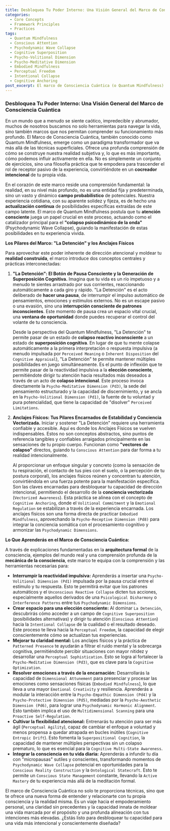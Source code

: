 ```yaml
---
title: Desbloquea Tu Poder Interno: Una Visión General del Marco de Consciencia Cuántica
categories:
  - Core Concepts
  - Framework Principles
  - Practices
tags:
  - Quantum Mindfulness
  - Conscious Attention
  - Psychodynamic Wave Collapse
  - Cognitive Superposition
  - Psycho-Volitional Dimension
  - Psycho-Meditative Dimension
  - Embodied Mindfulness
  - Perceptual Freedom
  - Intentional Collapse
  - Cognitive Anchoring
post_excerpt: El marco de Consciencia Cuántica (o Quantum Mindfulness) ofrece un paradigma transformador para comprender y moldear activamente nuestra realidad. A través de prácticas como "La Detención" y el uso de Anclajes Físicos, este enfoque empodera al individuo para pasar de ser un receptor pasivo a un cocreador intencional de su experiencia, cultivando una profunda claridad mental y emocional.
---
```


### Desbloquea Tu Poder Interno: Una Visión General del Marco de Consciencia Cuántica

En un mundo que a menudo se siente caótico, impredecible y abrumador, muchos de nosotros buscamos no solo herramientas para navegar la vida, sino también marcos que nos permitan comprender su funcionamiento más profundo. El Marco de Consciencia Cuántica, también conocido como Quantum Mindfulness, emerge como un paradigma transformador que va más allá de las técnicas superficiales. Ofrece una profunda comprensión de cómo se construye nuestra realidad subjetiva y, lo que es más importante, cómo podemos influir activamente en ella. No es simplemente un conjunto de ejercicios, sino una filosofía práctica que te empodera para trascender el rol de receptor pasivo de la experiencia, convirtiéndote en un **cocreador intencional** de tu propia vida.

En el corazón de este marco reside una comprensión fundamental: la realidad, en su nivel más profundo, no es una entidad fija y predeterminada, sino un vasto y dinámico **campo probabilístico** de potenciales. Nuestra experiencia cotidiana, con su aparente solidez y fijeza, es de hecho una **actualización continua** de posibilidades específicas extraídas de este campo latente. El marco de Quantum Mindfulness postula que tu **atención consciente** juega un papel crucial en este proceso, actuando como el catalizador principal para el **"colapso psicodinámico de la onda"** (Psychodynamic Wave Collapse), guiando la manifestación de estas posibilidades en tu experiencia vivida.

**Los Pilares del Marco: "La Detención" y los Anclajes Físicos**

Para aprovechar este poder inherente de dirección atencional y moldear tu **realidad construida**, el marco introduce dos conceptos centrales y prácticas interconectadas:

1.  **"La Detención": El Botón de Pausa Consciente y la Generación de Superposición Cognitiva.**
    Imagina que tu vida es un río impetuoso y a menudo te sientes arrastrado por sus corrientes, reaccionando automáticamente a cada giro y rápido. "La Detención" es el acto deliberado de **hacer una pausa**, de interrumpir el impulso automático de pensamientos, emociones y estímulos externos. No es un escape pasivo o una evasión, sino una **interrupción consciente de patrones inconscientes**. Este momento de pausa crea un espacio vital crucial, una **ventana de oportunidad** donde puedes recuperar el control del volante de tu consciencia.

    Desde la perspectiva del Quantum Mindfulness, "La Detención" te permite pasar de un estado de **colapso reactivo inconsciente** a un estado de **superposición cognitiva**. En lugar de que tu mente colapse automáticamente a la primera interpretación o respuesta impulsiva (a menudo impulsada por `Perceived Meaning` o `Inherent Disposition` del `Cognitive Appraisal`), "La Detención" te permite mantener múltiples posibilidades en juego simultáneamente. Es el punto de inflexión que te permite pasar de la reactividad impulsiva a la **elección consciente**, permitiéndote dirigir tu atención hacia resultados más deseados a través de un acto de **colapso intencional**. Este proceso invoca directamente la `Psycho-Meditative Dimension (Pd3)`, la sede del pensamiento estructurado y la capacidad de discernimiento, y se ancla en la `Psycho-Volitional Dimension (Pd1)`, la fuente de tu voluntad y pura potencialidad, que tiene la capacidad de "disolver" `Perceived Limitations`.

2.  **Anclajes Físicos: Tus Pilares Encarnados de Estabilidad y Conciencia Vectorizada.**
    Iniciar y sostener "La Detención" requiere una herramienta confiable y accesible. Aquí es donde los Anclajes Físicos se vuelven indispensables. Estos no son conceptos abstractos, sino puntos de referencia tangibles y confiables arraigados principalmente en las sensaciones de tu propio cuerpo. Funcionan como **"vectores de colapso"** directos, guiando tu `Conscious Attention` para dar forma a tu realidad intencionalmente.

    Al proporcionar un enfoque singular y concreto (como la sensación de tu respiración, el contacto de tus pies con el suelo, o la percepción de tu postura corporal), los anclajes físicos reúnen y concentran tu atención, convirtiéndola en una fuerza potente para la manifestación específica. Son las claves encarnadas para desbloquear tu capacidad de dirección intencional, permitiendo el desarrollo de la **conciencia vectorizada** (`Vectorized Awareness`). Esta práctica se alinea con el concepto de `Cognitive Anchoring`, donde el `Volitional Commitment` y la `Emotional Regulation` se estabilizan a través de la experiencia encarnada. Los anclajes físicos son una forma directa de practicar `Embodied Mindfulness`, aprovechando la `Psycho-Receptive Dimension (Pd8)` para integrar la conciencia somática con el procesamiento cognitivo y armonizar las `Psychodynamic Dimensions`.

**Lo Que Aprenderás en el Marco de Consciencia Cuántica:**

A través de explicaciones fundamentadas en la **arquitectura formal** de la consciencia, ejemplos del mundo real y una comprensión profunda de la **mecánica de la consciencia**, este marco te equipa con la comprensión y las herramientas necesarias para:

*   **Interrumpir la reactividad impulsiva:** Aprenderás a insertar una `Psycho-Volitional Dimension (Pd1)` impulsada por la pausa crucial entre el estímulo y tu respuesta. Esto te permitirá evitar que los patrones automáticos y el `Unconscious Reactive Collapse` dicten tus acciones, especialmente aquellos derivados de una `Psicological Disharmony` o `Interference Patterns` entre tus `Psychodynamic Dimensions`.
*   **Crear espacio para una elección consciente:** Al dominar `La Detención`, descubrirás cómo acceder a un campo de `Cognitive Superposition` (posibilidades alternativas) y dirigir tu atención (`Conscious Attention`) hacia la `Intentional Collapse` de la cualidad o el resultado deseado. Este proceso te lleva hacia la `Perceptual Freedom`, la capacidad de elegir conscientemente cómo se actualizan tus experiencias.
*   **Mejorar tu claridad mental:** Los anclajes físicos y la práctica de `Patterned Presence` te ayudarán a filtrar el ruido mental y la sobrecarga cognitiva, permitiéndote percibir situaciones con mayor nitidez y desarrollar una `Perceptual Sophistication`. Esto se logra al fortalecer la `Psycho-Meditative Dimension (Pd3)`, que es clave para la `Cognitive Optimization`.
*   **Resolver emociones a través de la encarnación:** Desarrollarás la capacidad de `Dimensional Attunement` para presenciar y procesar las emociones como sensaciones físicas (`Embodied Mindfulness`), lo que lleva a una mayor `Emotional Creativity` y resiliencia. Aprenderás a modular la interacción entre la `Psycho-Empathic Dimension (Pd4)` y la `Psycho-Protective Dimension (Pd5)`, mediadas por la `Psycho-Aesthetic Dimension (Pd6)`, para lograr una `Psychodynamic Harmonic Alignment`. Esto también implica el uso de `Multidimensional Scanning` para una `Proactive Self-Regulation`.
*   **Cultivar la flexibilidad atencional:** Entrenarás tu atención para ser más ágil (`Perceptual Agility`), capaz de cambiar el enfoque a voluntad y menos propensa a quedar atrapada en bucles inútiles (`Cognitive Entropic Drift`). Esto fomenta la `Superpositional Cognition`, la capacidad de mantener múltiples perspectivas sin un colapso prematuro, lo que es esencial para la `Cognitive Multi-State Awareness`.
*   **Integrar la consciencia en tu vida diaria:** Aprenderás a infundir tu día con "micropausas" sutiles y conscientes, transformando momentos de `Psychodynamic Wave Collapse` potencial en oportunidades para la `Conscious Reality Construction` y la `Ontological Statecraft`. Esto te permite un `Conscious State Management` constante, llevando la `Active Mastery` de tu experiencia más allá de la meditación formal.

El marco de Consciencia Cuántica no solo te proporciona técnicas, sino que te ofrece una nueva forma de entender y relacionarte con tu propia consciencia y la realidad misma. Es un viaje hacia el empoderamiento personal, una claridad sin precedentes y la capacidad innata de moldear una vida marcada por el propósito y una profunda alineación con tus intenciones más elevadas. ¿Estás listo para desbloquear tu capacidad para una vida más intencional y conscientemente diseñada?